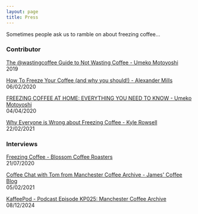 ```yaml
---
layout: page
title: Press
---
```

Sometimes people ask us to ramble on about freezing coffee...

### Contributor ###

[The @wastingcoffee Guide to Not Wasting Coffee - Umeko Motoyoshi](https://umeshiso.com/listing/700208274/digital-download-not-wasting-coffee)  
2019

[How To Freeze Your Coffee (and why you should!) - Alexander Mills](https://alexandermills.ca/blog/freezing-coffee)  
06/02/2020

[FREEZING COFFEE AT HOME: EVERYTHING YOU NEED TO KNOW - Umeko Motoyoshi](https://urnex.com/blog/freezing-coffee-at-home-everything-you-need-to-know/)  
04/04/2020

[Why Everyone is Wrong about Freezing Coffee - Kyle Rowsell](https://youtu.be/5_NOVmzssBI)  
22/02/2021

### Interviews ###

[Freezing Coffee - Blossom Coffee Roasters](https://blossomcoffee.co.uk/freezing-coffee/)  
21/07/2020

[Coffee Chat with Tom from Manchester Coffee Archive - James' Coffee Blog](https://jamesg.blog/2021/02/05/coffee-chat-manchester-coffee-archive)  
05/02/2021

[KaffeePod - Podcast Episode KP025: Manchester Coffee Archive](https://zwcvdl.podcaster.de/kp025-manchester-coffee-archive/)  
08/12/2024
